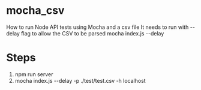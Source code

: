 # mocha_csv
How to run Node API tests using Mocha and a csv file
It needs to run with --delay flag to allow the CSV to be parsed
mocha index.js --delay
# Steps
1. npm run server
2. mocha index.js --delay -p ./test/test.csv -h localhost
